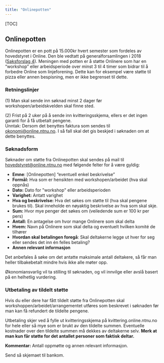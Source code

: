 ```yaml
---
title: "Onlinepotten"
---
```


[TOC]

## Onlinepotten
Onlinepotten er en pott på 15.000kr hvert semester som fordeles av hovedstyret i Online. Den ble vedtatt på generalforsamlingen i 2018 ([Saksforslag 4](https://online.ntnu.no/wiki/online/generalforsamlingen/genfors2018/saksforslag/#wiki-toc-forslag-4-onlinepotten-en-pott-der-onlinere-kan-ske-om-penger-til-pizza-til-workshops-osv-hovedstyret)). Meningen med potten er å støtte Onlinere som har en “workshop” eller arbeidsperiode over minst 3 til 4 timer som bidrar til å forbedre Online som linjeforening. Dette kan for eksempel være støtte til pizza eller annen bespisning, men er ikke begrenset til dette.  

### Retningslinjer

(1) Man skal sende inn søknad minst 2 dager før workshopen/arbeidskvelden skal finne sted.


(2) Frist på 2 uker på å sende inn kvitteringsskjema, ellers er det ingen garanti for å få utbetalt pengene.  
Unntak: Dersom det benyttes faktura som sendes til okonomi@online.ntnu.no. I så fall skal det gis beskjed i søknaden om at dette benyttes.

### Søknadsform
Søknader om støtte fra Onlinepotten skal sendes på mail til [hovedstyret@online.ntnu.no](mailto:hovedstyret@online.ntnu.no) med følgende felter for å være gyldig:

- **Emne**: [Onlinepotten] “eventuell enkel beskrivelse”  
- **Formål:** Hva som er hensikten med workshopen/arbeidet (hva skal oppnås)
- **Dato:** Dato for "workshop" eller arbeidsperioden
- **Varighet:** Antatt varighet
- **Hva og beskrivelse:** Hva det søkes om støtte til (hva skal pengene brukes til). Skal inneholde en nøyaktig beskrivelse av hva som skal skje. 
- **Sum:** Hvor mye penger det søkes om (veiledende sum er 100 kr per pers)
- **Antall:** En antagelse om hvor mange Onlinere som skal delta
- **Hvem:** Navn på Onlinere som skal delta og eventuelt hvilken komité de tilhører  
- **Hvordan skal betalingen foregå**: Skal deltakerne legge ut hver for seg eller sendes det inn én felles betaling?
- **Annen relevant informasjon**

Det anbefales å søke om det antatte maksimale antall deltakere, så får man heller tilbakebetalt mindre hvis ikke alle møter opp.

Økonomiansvarlig vil ta stilling til søknaden, og vil innvilge eller avslå basert på en helhetlig vurdering.

### Utbetaling av tildelt støtte
Hvis du eller dere har fått tildelt støtte fra Onlinepotten skal workshoppen/arbeidet/arrangementet utføres som beskrevet i søknaden før man kan få refundert de tildelte pengene.

Utbetaling skjer ved å fylle ut kvitteringsskjema på kvittering.online.ntnu.no for hele eller så mye som er brukt av den tildelte summen. Eventuelle kostnader over den tildelte summen må dekkes av deltakerne selv. **Merk at man kun får støtte for det antallet personer som faktisk deltar.**

**Kommentar:** Antall oppmøtte og annen relevant informasjon.  

Send så skjemaet til bankom.